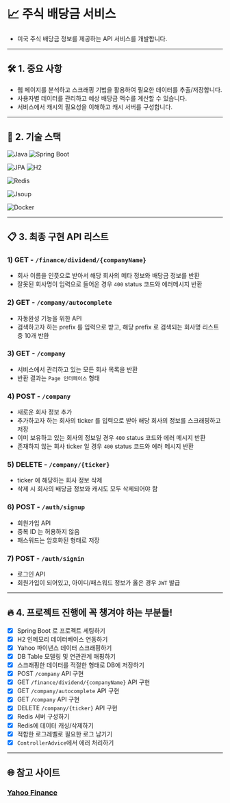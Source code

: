 # 📈 주식 배당금 서비스

- 미국 주식 배당금 정보를 제공하는 API 서비스를 개발합니다.

---

## 🛠 1. 중요 사항
-  웹 페이지를 분석하고 스크래핑 기법을 활용하여 필요한 데이터를 추출/저장합니다.
-  사용자별 데이터를 관리하고 예상 배당금 액수를 계산할 수 있습니다.
-  서비스에서 캐시의 필요성을 이해하고 캐시 서버를 구성합니다.

---

## 🚀 2. 기술 스택
![Java](https://img.shields.io/badge/Java-007396?style=for-the-badge)
![Spring Boot](https://img.shields.io/badge/Spring%20Boot-6DB33F?logo=spring-boot&logoColor=white&style=for-the-badge)

![JPA](https://img.shields.io/badge/JPA-007396?style=for-the-badge)
![H2](https://img.shields.io/badge/H2%20Database-1F6C9A?logo=h2&logoColor=white&style=for-the-badge)

![Redis](https://img.shields.io/badge/Redis-DC382D?logo=redis&logoColor=white&style=for-the-badge)

![Jsoup](https://img.shields.io/badge/Jsoup-FFD700?style=for-the-badge)

![Docker](https://img.shields.io/badge/Docker-2496ED?logo=docker&logoColor=white&style=for-the-badge)

---

## 📋 3. 최종 구현 API 리스트

### 1) GET - `/finance/dividend/{companyName}`
- 회사 이름을 인풋으로 받아서 해당 회사의 메타 정보와 배당금 정보를 반환
- 잘못된 회사명이 입력으로 들어온 경우 `400` status 코드와 에러메시지 반환

### 2) GET - `/company/autocomplete`
- 자동완성 기능을 위한 API
- 검색하고자 하는 prefix 를 입력으로 받고, 해당 prefix 로 검색되는 회사명 리스트 중 10개 반환

### 3) GET - `/company`
- 서비스에서 관리하고 있는 모든 회사 목록을 반환
- 반환 결과는 `Page 인터페이스` 형태

### 4) POST - `/company`
- 새로운 회사 정보 추가
- 추가하고자 하는 회사의 ticker 를 입력으로 받아 해당 회사의 정보를 스크래핑하고 저장
- 이미 보유하고 있는 회사의 정보일 경우 `400` status 코드와 에러 메시지 반환
- 존재하지 않는 회사 ticker 일 경우 `400` status 코드와 에러 메시지 반환

### 5) DELETE - `/company/{ticker}`
- ticker 에 해당하는 회사 정보 삭제
- 삭제 시 회사의 배당금 정보와 캐시도 모두 삭제되어야 함

### 6) POST - `/auth/signup`
- 회원가입 API
- 중복 ID 는 허용하지 않음
- 패스워드는 암호화된 형태로 저장

### 7) POST - `/auth/signin`
- 로그인 API
- 회원가입이 되어있고, 아이디/패스워드 정보가 옳은 경우 `JWT` 발급

---

## 🔥 4. 프로젝트 진행에 꼭 챙겨야 하는 부분들!

- [x] Spring Boot 로 프로젝트 세팅하기
- [x] H2 인메모리 데이터베이스 연동하기
- [x] Yahoo 파이낸스 데이터 스크래핑하기
- [x] DB Table 모델링 및 연관관계 매핑하기
- [x] 스크래핑한 데이터를 적절한 형태로 DB에 저장하기
- [x] POST `/company` API 구현
- [x] GET `/finance/dividend/{companyName}` API 구현
- [x] GET `/company/autocomplete` API 구현
- [x] GET `/company` API 구현
- [x] DELETE `/company/{ticker}` API 구현
- [x] Redis 서버 구성하기
- [x] Redis에 데이터 캐싱/삭제하기
- [x] 적합한 로그레벨로 필요한 로그 남기기
- [x] `ControllerAdvice`에서 에러 처리하기

---

## 🌐 참고 사이트
### [Yahoo Finance](https://finance.yahoo.com/lookup)